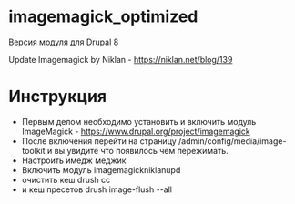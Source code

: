 # imagemagick_optimized

Версия модуля для Drupal 8

Update Imagemagick by Niklan - https://niklan.net/blog/139

# Инструкция

* Первым делом необходимо установить и включить модуль ImageMagick - https://www.drupal.org/project/imagemagick
*  После включения перейти на страницу /admin/config/media/image-toolkit и вы увидите что появилось чем пережимать.
* Настроить имедж меджик
* Включить модуль imagemagickniklanupd
* очистить кеш drush cc
* и кеш пресетов drush image-flush --all